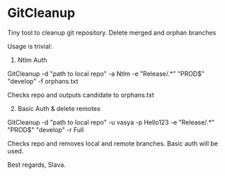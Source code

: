 # GitCleanup
Tiny tool to cleanup git repository. Delete merged and orphan branches

Usage is trivial:

1. Ntlm Auth

GitCleanup -d "path to local repo" -a Ntlm -e "Release/.*" "PROD$" "develop" -f orphans.txt    

Checks repo and outputs candidate to orphans.txt

2. Basic Auth & delete remotes

GitCleanup -d "path to local repo" -u vasya -p Hello123 -e "Release/.*" "PROD$" "develop" -r Full    

Checks repo and removes local and remote branches. Basic auth will be used.

Best regards,
Slava.
